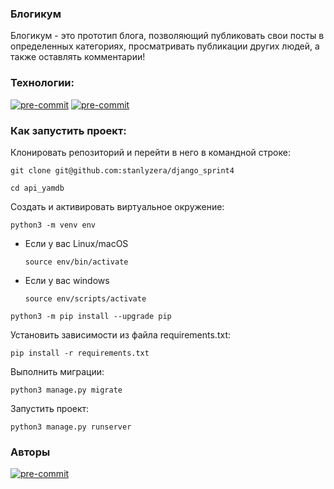 ### Блогикум
Блогикум - это прототип блога, позволяющий публиковать свои посты в определенных категориях, просматривать публикации других людей, а также оставлять комментарии!
### Технологии:

[![pre-commit](https://img.shields.io/badge/Python-3.11-3776AB?logo=python&logoColor=white)](https://www.python.org/downloads/release/python-3111/) 
[![pre-commit](https://img.shields.io/badge/Django-3.2-092E20?logo=django&logoColor=white)](https://docs.djangoproject.com/en/4.2/releases/3.2/)

### Как запустить проект:

Клонировать репозиторий и перейти в него в командной строке:

```
git clone git@github.com:stanlyzera/django_sprint4
```

```
cd api_yamdb
```

Cоздать и активировать виртуальное окружение:

```
python3 -m venv env
```

* Если у вас Linux/macOS

    ```
    source env/bin/activate
    ```

* Если у вас windows

    ```
    source env/scripts/activate
    ```

```
python3 -m pip install --upgrade pip
```

Установить зависимости из файла requirements.txt:

```
pip install -r requirements.txt
```

Выполнить миграции:

```
python3 manage.py migrate
```

Запустить проект:

```
python3 manage.py runserver
```

### Авторы
[![pre-commit](https://img.shields.io/badge/ARLIKIN-0000FF?logo=github&logoColor=white)](https://github.com/ARLIKIN)
